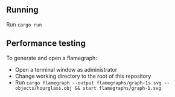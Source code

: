 ## Running
Run `cargo run`

## Performance testing
To generate and open a flamegraph:
- Open a terminal window as administrator
- Change working directory to the root of this repository
- Run 
`cargo flamegraph --output flamegraphs/graph-1s.svg -- objects/hourglass.obj && start flamegraphs/graph-1.svg`